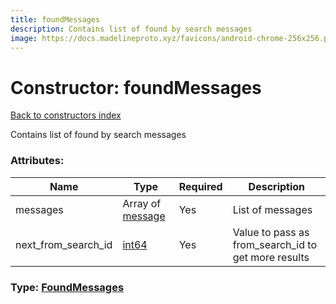```yaml
---
title: foundMessages
description: Contains list of found by search messages
image: https://docs.madelineproto.xyz/favicons/android-chrome-256x256.png
---
```

# Constructor: foundMessages  
[Back to constructors index](index.md)



Contains list of found by search messages

### Attributes:

| Name     |    Type       | Required | Description |
|----------|---------------|----------|-------------|
|messages|Array of [message](../constructors/message.md) | Yes|List of messages|
|next\_from\_search\_id|[int64](../constructors/int64.md) | Yes|Value to pass as from_search_id to get more results|



### Type: [FoundMessages](../types/FoundMessages.md)


